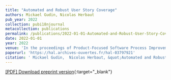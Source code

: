 ```yaml
---
title: "Automated and Robust User Story Coverage"
authors: Mickael Gudin, Nicolas Herbaut
pub_year: 2022
collection: pubi18njournal
metacollection: publications
permalink: /publications/2022-01-01-Automated-and-Robust-User-Story-Coverage
date: 2022-01-01
year: 2022
venue: 'In the proceedings of Product-Focused Software Process Improvement'
paperurl: 'https://hal.archives-ouvertes.fr/hal-03797921'
citation: ' Mickael Gudin,  Nicolas Herbaut, &quot;Automated and Robust User Story Coverage.&quot; In the proceedings of Product-Focused Software Process Improvement, 2022.'
---
```

[\[PDF\] Download preprint version](https://hal.archives-ouvertes.fr/hal-03797921){:target="_blank"}
